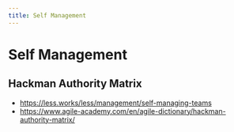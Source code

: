 ```yaml
---
title: Self Management
---
```


# Self Management

## Hackman Authority Matrix

- https://less.works/less/management/self-managing-teams
- https://www.agile-academy.com/en/agile-dictionary/hackman-authority-matrix/
